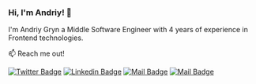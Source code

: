 ### Hi, I'm Andriy! 👋


I'm Andriy Gryn a Middle Software Engineer with 4 years of experience in Frontend technologies.

:mailbox: Reach me out!

[![Twitter Badge](https://img.shields.io/badge/-@AndriyGryn-1ca0f1?style=flat&labelColor=1ca0f1&logo=twitter&logoColor=white&link=https://twitter.com/AndGreNik)](https://twitter.com/AndGreNik) 
[![Linkedin Badge](https://img.shields.io/badge/-Andriy_Gryn-0e76a8?style=flat&labelColor=0e76a8&logo=linkedin&logoColor=white)](https://www.linkedin.com/in/andry-green-6b8645154/) 
[![Mail Badge](https://img.shields.io/badge/-@Andriy_Gryn-e84393?style=flat&labelColor=e84393&logo=instagram&logoColor=white)](https://www.instagram.com/andriy_gryn/) 
[![Mail Badge](https://img.shields.io/badge/-Andriy_Gryn-c0392b?style=flat&labelColor=c0392b&logo=gmail&logoColor=white)](mailto:AndGreNik@gmail.com)

